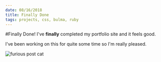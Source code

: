 ```yaml
---
date: 08/16/2018
title: Finally Done
tags: projects, css, bulma, ruby
---
```

#Finally Done!
I've __finally__ completed my portfolio site and it feels good.

I've been working on this for quite some time so I'm really pleased.

![furious post cat](https://media.giphy.com/media/o0vwzuFwCGAFO/giphy.gif)
